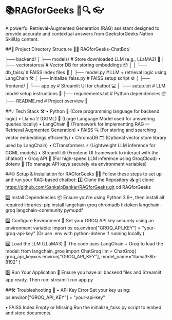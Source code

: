 # 📚RAGforGeeks 🤖🔍 👓
A powerful Retrieval-Augmented Generation (RAG) assistant designed to provide accurate and contextual answers from GeeksforGeeks Nation SkillUp content.


##📁 Project Directory Structure 🧠💬
RAGforGeeks-ChatBot/

├── backend/
│   ├── models/                   # Store downloaded LLM (e.g., LLaMA2) 🧠
│   ├── vectorstores/            # Vector DB for storing embeddings 📦
│   │   └── db_faiss/            # FAISS index files 📁
│   ├── model.py                 # LLM + retrieval logic using LangChain 🛠️
│   ├── initialize_faiss.py      # FAISS setup script ⚙️
│
├── frontend/
│   └── app.py                   # Streamlit UI for chatbot 💻
│
├── setup.txt                    # LLM model setup instructions 📝
├── requirements.txt             # Python dependencies 📦
├── README.md                    # Project overview 📘


##💡 Tech Stack 🛠️
•	Python 🐍 (Core programming language for backend logic)
•	Llama 2 (GGML) 🦙 (Large Language Model used for answering queries locally)
•	LangChain 🔗 (Framework for implementing RAG — Retrieval Augmented Generation)
•	FAISS 🔍 (For storing and searching vector embeddings efficiently)
•	ChromaDB 🗂️ (Optional vector store library used by LangChain)
•	CTransformers ⚡ (Lightweight LLM inference for GGML models)
•	Streamlit 🌐 (Frontend UI framework to interact with the chatbot)
•	Groq API 🚀 (For high-speed LLM inference using GroqCloud)
•	dotenv 🔐 (To manage API keys securely via environment variables)


##⚙️ Setup & Installation for RAGforGeeks 🧠💬
Follow these steps to set up and run your RAG-based chatbot:
1️⃣ Clone the Repository 📥
git clone https://github.com/SankalpBankar/RAGforGeeks.git
cd RAGforGeeks

2️⃣ Install Dependencies 📦
Ensure you're using Python 3.9+, then install all required libraries:
pip install langchain groq chromadb tiktoken langchain-groq langchain-community pymupdf

3️⃣ Configure Environment 🔐
Set your GROQ API key securely using an environment variable:
import os
os.environ["GROQ_API_KEY"] = "your-groq-api-key"
(Or use .env with python-dotenv if running locally.)

4️⃣ Load the LLM (LLaMA3) 🦙
The code uses LangChain + Groq to load the model:
from langchain_groq import ChatGroq
llm = ChatGroq(
    groq_api_key=os.environ["GROQ_API_KEY"],
    model_name="llama3-8b-8192"
)

5️⃣ Run Your Application 🚀
Ensure you have all backend files and Streamlit app ready. Then run:
streamlit run app.py

##🛠️ Troubleshooting 🚨
•	API Key Error
Set your key using: 
os.environ["GROQ_API_KEY"] = "your-api-key"

•	FAISS Index Empty or Missing
Run the initialize_faiss.py script to embed and store documents.






